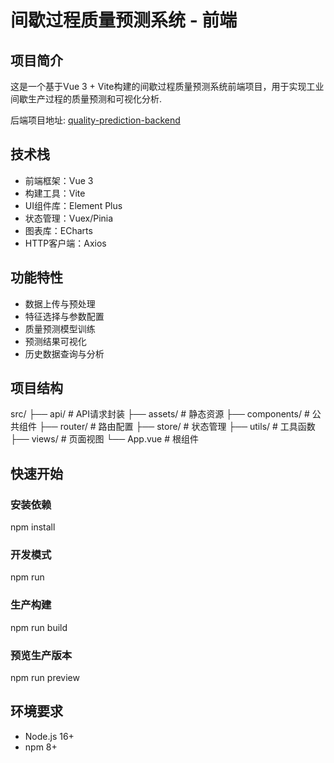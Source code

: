 # 间歇过程质量预测系统 - 前端

## 项目简介
这是一个基于Vue 3 + Vite构建的间歇过程质量预测系统前端项目，用于实现工业间歇生产过程的质量预测和可视化分析.

后端项目地址: [quality-prediction-backend](https://github.com/garcey6/quality-prediction-backend.git)

## 技术栈
- 前端框架：Vue 3
- 构建工具：Vite
- UI组件库：Element Plus
- 状态管理：Vuex/Pinia
- 图表库：ECharts
- HTTP客户端：Axios

## 功能特性
- 数据上传与预处理
- 特征选择与参数配置
- 质量预测模型训练
- 预测结果可视化
- 历史数据查询与分析

## 项目结构
src/
├── api/                # API请求封装
├── assets/             # 静态资源
├── components/         # 公共组件
├── router/            # 路由配置
├── store/             # 状态管理
├── utils/             # 工具函数
├── views/             # 页面视图
└── App.vue            # 根组件

## 快速开始
### 安装依赖
npm install

### 开发模式
npm run 

### 生产构建
npm run build

### 预览生产版本
npm run preview

## 环境要求
- Node.js 16+
- npm 8+